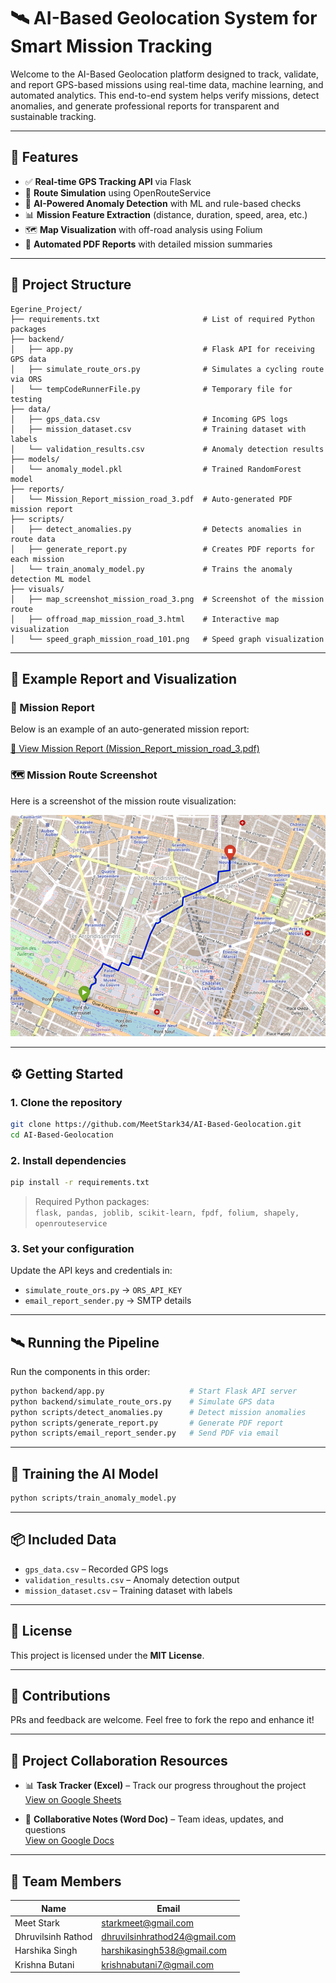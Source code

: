 # 🛰️ AI-Based Geolocation System for Smart Mission Tracking

Welcome to the AI-Based Geolocation platform designed to track, validate, and report GPS-based missions using real-time data, machine learning, and automated analytics. This end-to-end system helps verify missions, detect anomalies, and generate professional reports for transparent and sustainable tracking.

---

## 🚀 Features

- ✅ **Real-time GPS Tracking API** via Flask  
- 🧭 **Route Simulation** using OpenRouteService  
- 🧠 **AI-Powered Anomaly Detection** with ML and rule-based checks  
- 📊 **Mission Feature Extraction** (distance, duration, speed, area, etc.)  
- 🗺️ **Map Visualization** with off-road analysis using Folium  
- 📄 **Automated PDF Reports** with detailed mission summaries  

---

## 🧩 Project Structure

```
Egerine_Project/
├── requirements.txt                       # List of required Python packages
├── backend/
│   ├── app.py                             # Flask API for receiving GPS data
│   ├── simulate_route_ors.py              # Simulates a cycling route via ORS
│   └── tempCodeRunnerFile.py              # Temporary file for testing
├── data/
│   ├── gps_data.csv                       # Incoming GPS logs
│   ├── mission_dataset.csv                # Training dataset with labels
│   └── validation_results.csv             # Anomaly detection results
├── models/
│   └── anomaly_model.pkl                  # Trained RandomForest model
├── reports/
│   └── Mission_Report_mission_road_3.pdf  # Auto-generated PDF mission report
├── scripts/
│   ├── detect_anomalies.py                # Detects anomalies in route data
│   ├── generate_report.py                 # Creates PDF reports for each mission
│   └── train_anomaly_model.py             # Trains the anomaly detection ML model
├── visuals/
│   ├── map_screenshot_mission_road_3.png  # Screenshot of the mission route
│   ├── offroad_map_mission_road_3.html    # Interactive map visualization
│   └── speed_graph_mission_road_101.png   # Speed graph visualization
```

---

## 📄 Example Report and Visualization

### 📄 Mission Report

Below is an example of an auto-generated mission report:

[📄 View Mission Report (Mission_Report_mission_road_3.pdf)](Egerine_Project/reports/Mission_Report_mission_road_3.pdf)

### 🗺️ Mission Route Screenshot

Here is a screenshot of the mission route visualization:

![Mission Route Screenshot](Egerine_Project/visuals/map_screenshot_mission_road_3.png)

---

## ⚙️ Getting Started

### 1. Clone the repository

```bash
git clone https://github.com/MeetStark34/AI-Based-Geolocation.git
cd AI-Based-Geolocation
```

### 2. Install dependencies

```bash
pip install -r requirements.txt
```

> Required Python packages:  
`flask, pandas, joblib, scikit-learn, fpdf, folium, shapely, openrouteservice`

### 3. Set your configuration

Update the API keys and credentials in:
- `simulate_route_ors.py` → `ORS_API_KEY`
- `email_report_sender.py` → SMTP details

---

## 🛰️ Running the Pipeline

Run the components in this order:

```bash
python backend/app.py                   # Start Flask API server
python backend/simulate_route_ors.py    # Simulate GPS data
python scripts/detect_anomalies.py      # Detect mission anomalies
python scripts/generate_report.py       # Generate PDF report
python scripts/email_report_sender.py   # Send PDF via email
```

---

## 🧠 Training the AI Model

```bash
python scripts/train_anomaly_model.py
```

---

## 📦 Included Data

- `gps_data.csv` – Recorded GPS logs  
- `validation_results.csv` – Anomaly detection output  
- `mission_dataset.csv` – Training dataset with labels  

---

## 📜 License

This project is licensed under the **MIT License**.

---

## 🤝 Contributions

PRs and feedback are welcome. Feel free to fork the repo and enhance it!

---

## 📌 Project Collaboration Resources

- 📊 **Task Tracker (Excel)** – Track our progress throughout the project  
  [View on Google Sheets](https://docs.google.com/spreadsheets/d/1fPAfYsuO0hg9GVIQqnLlMjYiZYmiT3HKJWhsfhRwkA4/edit?gid=0#gid=0)

- 📝 **Collaborative Notes (Word Doc)** – Team ideas, updates, and questions  
  [View on Google Docs](https://docs.google.com/document/d/13Z5dHpauR-gyx7rJ2-GaRQZZ_9XANOJwROLwFUh8-Ic/edit?tab=t.1ei18vfcf59n)

---

## 👥 Team Members

| Name              | Email                          |
|-------------------|--------------------------------|
| Meet Stark        | starkmeet@gmail.com            |
| Dhruvilsinh Rathod| dhruvilsinhrathod24@gmail.com  |
| Harshika Singh    | harshikasingh538@gmail.com     |
| Krishna Butani    | krishnabutani7@gmail.com       |
